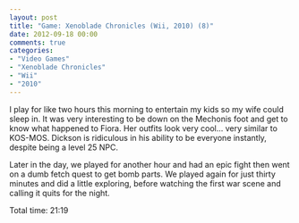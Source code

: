 ```yaml
---
layout: post
title: "Game: Xenoblade Chronicles (Wii, 2010) (8)"
date: 2012-09-18 00:00
comments: true
categories:
- "Video Games"
- "Xenoblade Chronicles"
- "Wii"
- "2010"
---
```


I play for like two hours this morning to entertain my kids so my
wife could sleep in. It was very interesting to be down on the
Mechonis foot and get to know what happened to Fiora. Her outfits
look very cool... very similar to KOS-MOS. Dickson is ridiculous
in his ability to be everyone instantly, despite being a level 25
NPC.

Later in the day, we played for another hour and had an epic fight
then went on a dumb fetch quest to get bomb parts. We played again
for just thirty minutes and did a little exploring, before
watching the first war scene and calling it quits for the night.

Total time: 21:19
